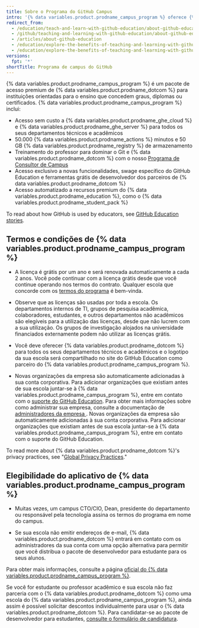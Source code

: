 ```yaml
---
title: Sobre o Programa do GitHub Campus
intro: '{% data variables.product.prodname_campus_program %} oferece {% data variables.product.prodname_ghe_cloud %} e {% data variables.product.prodname_ghe_server %} gratuitamente para as escolas que querem tirar o máximo proveito de {% data variables.product.prodname_dotcom %} para a sua comunidade.'
redirect_from:
  - /education/teach-and-learn-with-github-education/about-github-education
  - /github/teaching-and-learning-with-github-education/about-github-education
  - /articles/about-github-education
  - /education/explore-the-benefits-of-teaching-and-learning-with-github-education/about-github-education
  - /education/explore-the-benefits-of-teaching-and-learning-with-github-education/about-github-campus-program
versions:
  fpt: '*'
shortTitle: Programa de campus do GitHub
---
```


{% data variables.product.prodname_campus_program %} é um pacote de acesso premium de {% data variables.product.prodname_dotcom %} para instituições orientadas para o ensino que concedem graus, diplomas ou certificados. {% data variables.product.prodname_campus_program %} inclui:

- Acesso sem custo a {% data variables.product.prodname_ghe_cloud %} e {% data variables.product.prodname_ghe_server %} para todos os seus departamentos técnicos e acadêmicos
- 50.000 {% data variables.product.prodname_actions %} minutos e 50 GB {% data variables.product.prodname_registry %} de armazenamento
- Treinamento do professor para dominar o Git e {% data variables.product.prodname_dotcom %} com o nosso [Programa de Consultor de Campus](/education/explore-the-benefits-of-teaching-and-learning-with-github-education/about-campus-advisors)
- Acesso exclusivo a novas funcionalidades, swage específico do GitHub Education e ferramentas grátis de desenvolvedor dos parceiros de {% data variables.product.prodname_dotcom %}
- Acesso automatizado a recursos premium do {% data variables.product.prodname_education %}, como o {% data variables.product.prodname_student_pack %}

To read about how GitHub is used by educators, see [GitHub Education stories](https://education.github.com/stories).

## Termos e condições de {% data variables.product.prodname_campus_program %}

- A licença é grátis por um ano e será renovada automaticamente a cada 2 anos. Você pode continuar com a licença grátis desde que você continue operando nos termos do contrato. Qualquer escola que concorde com os [termos do programa](https://education.github.com/schools/terms) é bem-vinda.

- Observe que as licenças são usadas por toda a escola. Os departamentos internos de TI, grupos de pesquisa acadêmica, colaboradores, estudantes, e outros departamentos não acadêmicos são elegíveis para a utilização das licenças, desde que não lucrem com a sua utilização. Os grupos de investigação alojados na universidade financiados externamente podem não utilizar as licenças grátis.

- Você deve oferecer {% data variables.product.prodname_dotcom %} para todos os seus departamentos técnicos e acadêmicos e o logotipo da sua escola será compartilhado no site do GitHub Education como parceiro do {% data variables.product.prodname_campus_program %}.

- Novas organizações da empresa são automaticamente adicionadas à sua conta corporativa. Para adicionar organizações que existiam antes de sua escola juntar-se à {% data variables.product.prodname_campus_program %}, entre em contato com o [suporte do GitHub Education](https://support.github.com/contact/education). Para obter mais informações sobre como administrar sua empresa, consulte a documentação de [administradores da empresa ](/admin). Novas organizações da empresa são automaticamente adicionadas à sua conta corporativa. Para adicionar organizações que existiam antes de sua escola juntar-se à {% data variables.product.prodname_campus_program %}, entre em contato com o suporte do GitHub Education.


To read more about {% data variables.product.prodname_dotcom %}'s privacy practices, see "[Global Privacy Practices](/github/site-policy/global-privacy-practices)."

## Elegibilidade do aplicativo de {% data variables.product.prodname_campus_program %}

- Muitas vezes, um campus CTO/CIO, Dean, presidente do departamento ou responsável pela tecnologia assina os termos do programa em nome do campus.

- Se sua escola não emitir endereços de e-mail, {% data variables.product.prodname_dotcom %} entrará em contato com os administradores da sua conta com uma opção alternativa para permitir que você distribua o pacote de desenvolvedor para estudante para os seus alunos.

Para obter mais informações, consulte a página [oficial do {% data variables.product.prodname_campus_program %}](https://education.github.com/schools).

Se você for estudante ou professor acadêmico e sua escola não faz parceria com o {% data variables.product.prodname_dotcom %} como uma escola do {% data variables.product.prodname_campus_program %}, ainda assim é possível solicitar descontos individualmente para usar o {% data variables.product.prodname_dotcom %}. Para candidatar-se ao pacote de desenvolvedor para estudantes, [consulte o formulário de candidatura](https://education.github.com/pack/join).

